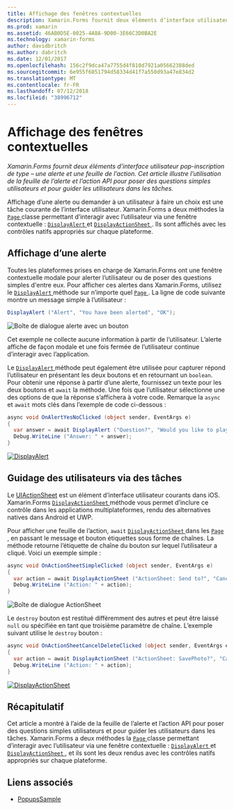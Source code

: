 ```yaml
---
title: Affichage des fenêtres contextuelles
description: Xamarin.Forms fournit deux éléments d’interface utilisateur pop-inscription de type – une alerte et une feuille de l’action. Cet article illustre l’utilisation de la feuille de l’alerte et l’action API pour poser des questions simples utilisateurs et pour guider les utilisateurs dans les tâches.
ms.prod: xamarin
ms.assetid: 46AB0D5E-0025-4A8A-9D00-3E66C3D0BA2E
ms.technology: xamarin-forms
author: davidbritch
ms.author: dabritch
ms.date: 12/01/2017
ms.openlocfilehash: 156c2f9dca47a7755d4f810d7921a05662388ded
ms.sourcegitcommit: 6e955f6851794d58334d41f7a550d93a47e834d2
ms.translationtype: MT
ms.contentlocale: fr-FR
ms.lasthandoff: 07/12/2018
ms.locfileid: "38996712"
---
```

# <a name="displaying-pop-ups"></a>Affichage des fenêtres contextuelles

_Xamarin.Forms fournit deux éléments d’interface utilisateur pop-inscription de type – une alerte et une feuille de l’action. Cet article illustre l’utilisation de la feuille de l’alerte et l’action API pour poser des questions simples utilisateurs et pour guider les utilisateurs dans les tâches._

Affichage d’une alerte ou demander à un utilisateur à faire un choix est une tâche courante de l’interface utilisateur. Xamarin.Forms a deux méthodes la [ `Page` ](xref:Xamarin.Forms.Page) classe permettant d’interagir avec l’utilisateur via une fenêtre contextuelle : [ `DisplayAlert` ](xref:Xamarin.Forms.Page.DisplayAlert*) et [ `DisplayActionSheet` ](xref:Xamarin.Forms.Page.DisplayActionSheet*). Ils sont affichés avec les contrôles natifs appropriés sur chaque plateforme.

## <a name="displaying-an-alert"></a>Affichage d’une alerte

Toutes les plateformes prises en charge de Xamarin.Forms ont une fenêtre contextuelle modale pour alerter l’utilisateur ou de poser des questions simples d'entre eux. Pour afficher ces alertes dans Xamarin.Forms, utilisez le [ `DisplayAlert` ](xref:Xamarin.Forms.Page.DisplayAlert*) méthode sur n’importe quel [ `Page` ](xref:Xamarin.Forms.Page). La ligne de code suivante montre un message simple à l’utilisateur :

```csharp
DisplayAlert ("Alert", "You have been alerted", "OK");
```

![](pop-ups-images/alert.png "Boîte de dialogue alerte avec un bouton")

Cet exemple ne collecte aucune information à partir de l’utilisateur. L’alerte affiche de façon modale et une fois fermée de l’utilisateur continue d’interagir avec l’application.

Le [ `DisplayAlert` ](xref:Xamarin.Forms.Page.DisplayAlert*) méthode peut également être utilisée pour capturer répond l’utilisateur en présentant les deux boutons et en retournant un `boolean`. Pour obtenir une réponse à partir d’une alerte, fournissez un texte pour les deux boutons et `await` la méthode. Une fois que l’utilisateur sélectionne une des options de que la réponse s’affichera à votre code. Remarque la `async` et `await` mots clés dans l’exemple de code ci-dessous :

```csharp
async void OnAlertYesNoClicked (object sender, EventArgs e)
{
  var answer = await DisplayAlert ("Question?", "Would you like to play a game", "Yes", "No");
  Debug.WriteLine ("Answer: " + answer);
}
```

[![DisplayAlert](pop-ups-images/alert2-sml.png "boîte de dialogue avec deux boutons d’alerte")](pop-ups-images/alert2.png#lightbox "boîte de dialogue avec deux boutons d’alerte")

## <a name="guiding-users-through-tasks"></a>Guidage des utilisateurs via des tâches

Le [UIActionSheet](https://developer.apple.com/library/ios/documentation/uikit/reference/uiactionsheet_class/Reference/Reference.html) est un élément d’interface utilisateur courants dans iOS. Xamarin.Forms [ `DisplayActionSheet` ](xref:Xamarin.Forms.Page.DisplayActionSheet*) méthode vous permet d’inclure ce contrôle dans les applications multiplateformes, rendu des alternatives natives dans Android et UWP.

Pour afficher une feuille de l’action, `await` [ `DisplayActionSheet` ](xref:Xamarin.Forms.Page.DisplayActionSheet*) dans les [ `Page` ](xref:Xamarin.Forms.Page), en passant le message et bouton étiquettes sous forme de chaînes. La méthode retourne l’étiquette de chaîne du bouton sur lequel l’utilisateur a cliqué. Voici un exemple simple :

```csharp
async void OnActionSheetSimpleClicked (object sender, EventArgs e)
{
  var action = await DisplayActionSheet ("ActionSheet: Send to?", "Cancel", null, "Email", "Twitter", "Facebook");
  Debug.WriteLine ("Action: " + action);
}
```

![](pop-ups-images/action.png "Boîte de dialogue ActionSheet")

Le `destroy` bouton est restitué différemment des autres et peut être laissé `null` ou spécifiée en tant que troisième paramètre de chaîne. L’exemple suivant utilise le `destroy` bouton :

```csharp
async void OnActionSheetCancelDeleteClicked (object sender, EventArgs e)
{
  var action = await DisplayActionSheet ("ActionSheet: SavePhoto?", "Cancel", "Delete", "Photo Roll", "Email");
  Debug.WriteLine ("Action: " + action);
}
```

[![DisplayActionSheet](pop-ups-images/action2-sml.png "Action feuille boîte de dialogue avec le bouton de destruction")](pop-ups-images/action2.png#lightbox "Action feuille boîte de dialogue avec le bouton de destruction")

## <a name="summary"></a>Récapitulatif

Cet article a montré à l’aide de la feuille de l’alerte et l’action API pour poser des questions simples utilisateurs et pour guider les utilisateurs dans les tâches. Xamarin.Forms a deux méthodes la [ `Page` ](xref:Xamarin.Forms.Page) classe permettant d’interagir avec l’utilisateur via une fenêtre contextuelle : [ `DisplayAlert` ](xref:Xamarin.Forms.Page.DisplayAlert*) et [ `DisplayActionSheet` ](xref:Xamarin.Forms.Page.DisplayActionSheet*), et ils sont les deux rendus avec les contrôles natifs appropriés sur chaque plateforme.



## <a name="related-links"></a>Liens associés

- [PopupsSample](https://developer.xamarin.com/samples/xamarin-forms/Navigation/Pop-ups/)
